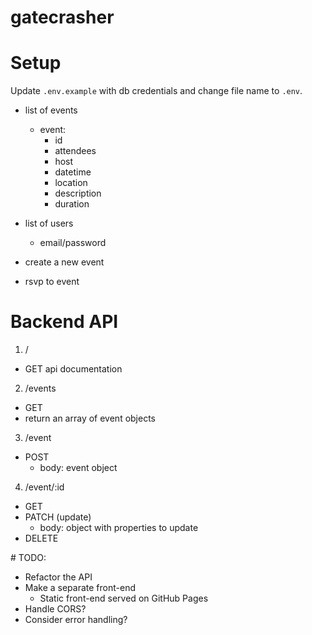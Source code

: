 # gatecrasher

# Setup

Update `.env.example` with db credentials and change file name to `.env`.

- list of events
  - event:
    - id
    - attendees
    - host
    - datetime
    - location
    - description
    - duration

- list of users
  - email/password

- create a new event
- rsvp to event

# Backend API

1. /
  - GET api documentation

2. /events
  - GET
  - return an array of event objects

3. /event
  - POST
    - body: event object

4. /event/:id
  - GET
  - PATCH (update)
    - body: object with properties to update
  - DELETE

  # TODO:
  - Refactor the API
  - Make a separate front-end
    - Static front-end served on GitHub Pages
  - Handle CORS?
  - Consider error handling?